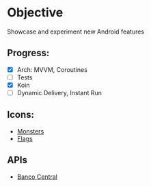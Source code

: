 # Objective

Showcase and experiment new Android features

## Progress:

- [x] Arch: MVVM, Coroutines
- [ ] Tests
- [x] Koin
- [ ] Dynamic Delivery, Instant Run

## Icons:

- [Monsters](https://www.flaticon.com/packs/monsters-12)
- [Flags](https://www.flaticon.com/packs/countrys-flags)

## APIs
- [Banco Central](https://olinda.bcb.gov.br/olinda/servico/PTAX/versao/v1/swagger-ui3#/)
